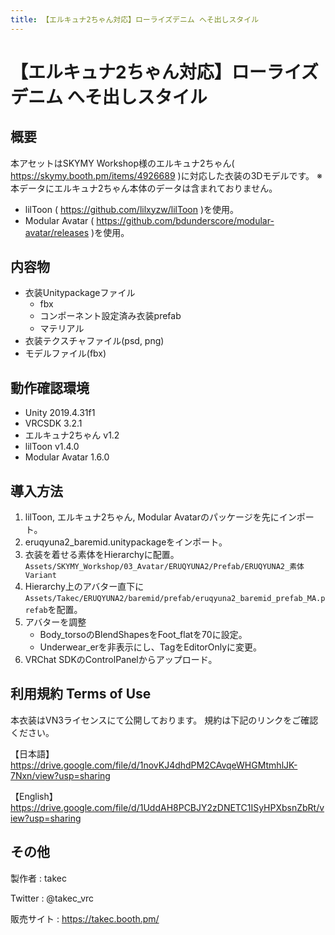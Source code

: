 ```yaml
---
title: 【エルキュナ2ちゃん対応】ローライズデニム へそ出しスタイル
---
```


# 【エルキュナ2ちゃん対応】ローライズデニム へそ出しスタイル

## 概要
本アセットはSKYMY Workshop様のエルキュナ2ちゃん( https://skymy.booth.pm/items/4926689 )に対応した衣装の3Dモデルです。
※本データにエルキュナ2ちゃん本体のデータは含まれておりません。

* lilToon ( https://github.com/lilxyzw/lilToon )を使用。
* Modular Avatar ( https://github.com/bdunderscore/modular-avatar/releases )を使用。

## 内容物
* 衣装Unitypackageファイル
  * fbx
  * コンポーネント設定済み衣装prefab
  * マテリアル
* 衣装テクスチャファイル(psd, png)
* モデルファイル(fbx)

## 動作確認環境
* Unity 2019.4.31f1
* VRCSDK 3.2.1
* エルキュナ2ちゃん v1.2
* lilToon v1.4.0
* Modular Avatar 1.6.0

## 導入方法
1. lilToon, エルキュナ2ちゃん, Modular Avatarのパッケージを先にインポート。
2. eruqyuna2_baremid.unitypackageをインポート。
3. 衣装を着せる素体をHierarchyに配置。<br>
   `Assets/SKYMY_Workshop/03_Avatar/ERUQYUNA2/Prefab/ERUQYUNA2_素体Variant`
4. Hierarchy上のアバター直下に`Assets/Takec/ERUQYUNA2/baremid/prefab/eruqyuna2_baremid_prefab_MA.prefab`を配置。
5. アバターを調整
   * Body_torsoのBlendShapesをFoot_flatを70に設定。
   * Underwear_erを非表示にし、TagをEditorOnlyに変更。
6. VRChat SDKのControlPanelからアップロード。

## 利用規約 Terms of Use
本衣装はVN3ライセンスにて公開しております。
規約は下記のリンクをご確認ください。

【日本語】<br>
https://drive.google.com/file/d/1novKJ4dhdPM2CAvqeWHGMtmhlJK-7Nxn/view?usp=sharing

【English】<br>
https://drive.google.com/file/d/1UddAH8PCBJY2zDNETC1ISyHPXbsnZbRt/view?usp=sharing

## その他
製作者
: takec

Twitter
: @takec_vrc

販売サイト
: https://takec.booth.pm/